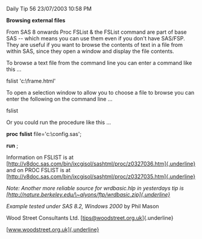 Daily Tip 56 23/07/2003 10:58 PM

**Browsing external files**

From SAS 8 onwards Proc FSList & the FSList command are part of base SAS
-- which means you can use them even if you don't have SAS/FSP. They are
useful if you want to browse the contents of text in a file from within
SAS, since they open a window and display the file contents.

To browse a text file from the command line you can enter a command like
this ...

fslist \'c:\\frame.html\'

To open a selection window to allow you to choose a file to browse you
can enter the following on the command line ...

fslist

Or you could run the procedure like this ...

**proc** **fslist** file=\'c:\\config.sas\';

**run** ;

Information on FSLIST is at
[http://v8doc.sas.com/bin/ixcgisol/sashtml/proc/z0327036.htm]{.underline}
and on PROC FSLIST is at
[http://v8doc.sas.com/bin/ixcgisol/sashtml/proc/z0327035.htm]{.underline}

*Note: Another more reliable source for wrdbasic.hlp in yesterdays tip
is [http://nature.berkeley.edu/\~alyons/ftp/wrdbasic.zip]{.underline}*

*Example tested under SAS 8.2, Windows 2000* by Phil Mason

Wood Street Consultants Ltd. [tips@woodstreet.org.uk]{.underline}

[www.woodstreet.org.uk]{.underline}
